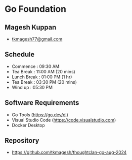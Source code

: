 # Go Foundation

## Magesh Kuppan
- tkmagesh77@gmail.com

## Schedule
- Commence      : 09:30 AM 
- Tea Break     : 11:00 AM (20 mins)
- Lunch Break   : 01:00 PM (1 hr)
- Tea Break     : 03:30 PM (20 mins)
- Wind up       : 05:30 PM

## Software Requirements
- Go Tools (https://go.dev/dl)
- Visual Studio Code (https://code.visualstudio.com)
- Docker Desktop

## Repository
- https://github.com/tkmagesh/thoughtclan-go-aug-2024
